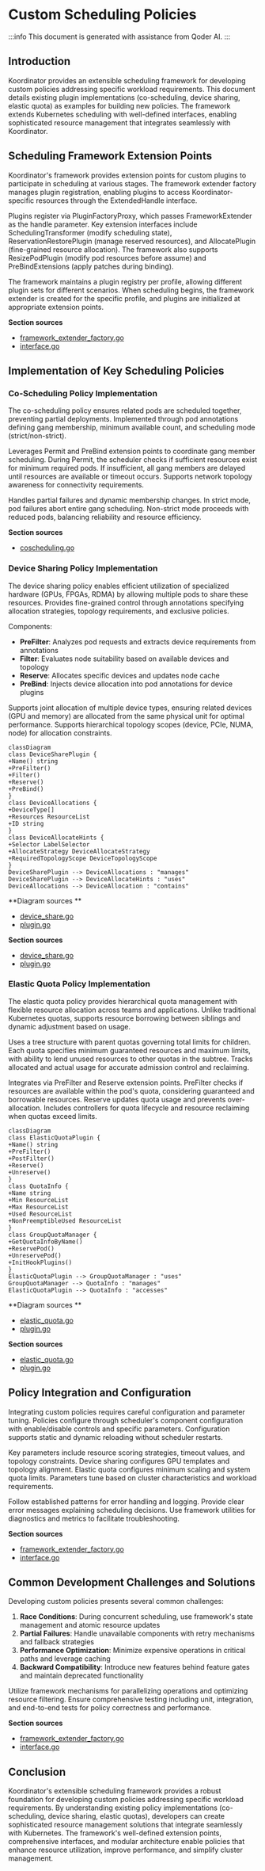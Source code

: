 # Custom Scheduling Policies

:::info
This document is generated with assistance from Qoder AI.
:::

## Introduction
Koordinator provides an extensible scheduling framework for developing custom policies addressing specific workload requirements. This document details existing plugin implementations (co-scheduling, device sharing, elastic quota) as examples for building new policies. The framework extends Kubernetes scheduling with well-defined interfaces, enabling sophisticated resource management that integrates seamlessly with Koordinator.

## Scheduling Framework Extension Points
Koordinator's framework provides extension points for custom plugins to participate in scheduling at various stages. The framework extender factory manages plugin registration, enabling plugins to access Koordinator-specific resources through the ExtendedHandle interface.

Plugins register via PluginFactoryProxy, which passes FrameworkExtender as the handle parameter. Key extension interfaces include SchedulingTransformer (modify scheduling state), ReservationRestorePlugin (manage reserved resources), and AllocatePlugin (fine-grained resource allocation). The framework also supports ResizePodPlugin (modify pod resources before assume) and PreBindExtensions (apply patches during binding).

The framework maintains a plugin registry per profile, allowing different plugin sets for different scenarios. When scheduling begins, the framework extender is created for the specific profile, and plugins are initialized at appropriate extension points.

**Section sources**
- [framework_extender_factory.go](https://github.com/koordinator-sh/koordinator/tree/main/pkg/scheduler/frameworkext/framework_extender_factory.go#L103-L390)
- [interface.go](https://github.com/koordinator-sh/koordinator/tree/main/pkg/scheduler/frameworkext/interface.go#L37-L268)

## Implementation of Key Scheduling Policies

### Co-Scheduling Policy Implementation
The co-scheduling policy ensures related pods are scheduled together, preventing partial deployments. Implemented through pod annotations defining gang membership, minimum available count, and scheduling mode (strict/non-strict).

Leverages Permit and PreBind extension points to coordinate gang member scheduling. During Permit, the scheduler checks if sufficient resources exist for minimum required pods. If insufficient, all gang members are delayed until resources are available or timeout occurs. Supports network topology awareness for connectivity requirements.

Handles partial failures and dynamic membership changes. In strict mode, pod failures abort entire gang scheduling. Non-strict mode proceeds with reduced pods, balancing reliability and resource efficiency.

**Section sources**
- [coscheduling.go](https://github.com/koordinator-sh/koordinator/tree/main/apis/extension/coscheduling.go#L0-L166)

### Device Sharing Policy Implementation
The device sharing policy enables efficient utilization of specialized hardware (GPUs, FPGAs, RDMA) by allowing multiple pods to share these resources. Provides fine-grained control through annotations specifying allocation strategies, topology requirements, and exclusive policies.

Components:
- **PreFilter**: Analyzes pod requests and extracts device requirements from annotations
- **Filter**: Evaluates node suitability based on available devices and topology
- **Reserve**: Allocates specific devices and updates node cache
- **PreBind**: Injects device allocation into pod annotations for device plugins

Supports joint allocation of multiple device types, ensuring related devices (GPU and memory) are allocated from the same physical unit for optimal performance. Supports hierarchical topology scopes (device, PCIe, NUMA, node) for allocation constraints.

```mermaid
classDiagram
class DeviceSharePlugin {
+Name() string
+PreFilter()
+Filter()
+Reserve()
+PreBind()
}
class DeviceAllocations {
+DeviceType[]
+Resources ResourceList
+ID string
}
class DeviceAllocateHints {
+Selector LabelSelector
+AllocateStrategy DeviceAllocateStrategy
+RequiredTopologyScope DeviceTopologyScope
}
DeviceSharePlugin --> DeviceAllocations : "manages"
DeviceSharePlugin --> DeviceAllocateHints : "uses"
DeviceAllocations --> DeviceAllocation : "contains"
```

**Diagram sources **
- [device_share.go](https://github.com/koordinator-sh/koordinator/tree/main/apis/extension/device_share.go#L0-L394)
- [plugin.go](https://github.com/koordinator-sh/koordinator/tree/main/pkg/scheduler/plugins/deviceshare/plugin.go#L0-L727)

**Section sources**
- [device_share.go](https://github.com/koordinator-sh/koordinator/tree/main/apis/extension/device_share.go#L0-L394)
- [plugin.go](https://github.com/koordinator-sh/koordinator/tree/main/pkg/scheduler/plugins/deviceshare/plugin.go#L0-L727)

### Elastic Quota Policy Implementation
The elastic quota policy provides hierarchical quota management with flexible resource allocation across teams and applications. Unlike traditional Kubernetes quotas, supports resource borrowing between siblings and dynamic adjustment based on usage.

Uses a tree structure with parent quotas governing total limits for children. Each quota specifies minimum guaranteed resources and maximum limits, with ability to lend unused resources to other quotas in the subtree. Tracks allocated and actual usage for accurate admission control and reclaiming.

Integrates via PreFilter and Reserve extension points. PreFilter checks if resources are available within the pod's quota, considering guaranteed and borrowable resources. Reserve updates quota usage and prevents over-allocation. Includes controllers for quota lifecycle and resource reclaiming when quotas exceed limits.

```mermaid
classDiagram
class ElasticQuotaPlugin {
+Name() string
+PreFilter()
+PostFilter()
+Reserve()
+Unreserve()
}
class QuotaInfo {
+Name string
+Min ResourceList
+Max ResourceList
+Used ResourceList
+NonPreemptibleUsed ResourceList
}
class GroupQuotaManager {
+GetQuotaInfoByName()
+ReservePod()
+UnreservePod()
+InitHookPlugins()
}
ElasticQuotaPlugin --> GroupQuotaManager : "uses"
GroupQuotaManager --> QuotaInfo : "manages"
ElasticQuotaPlugin --> QuotaInfo : "accesses"
```

**Diagram sources **
- [elastic_quota.go](https://github.com/koordinator-sh/koordinator/tree/main/apis/extension/elastic_quota.go#L0-L232)
- [plugin.go](https://github.com/koordinator-sh/koordinator/tree/main/pkg/scheduler/plugins/elasticquota/plugin.go#L0-L377)

**Section sources**
- [elastic_quota.go](https://github.com/koordinator-sh/koordinator/tree/main/apis/extension/elastic_quota.go#L0-L232)
- [plugin.go](https://github.com/koordinator-sh/koordinator/tree/main/pkg/scheduler/plugins/elasticquota/plugin.go#L0-L377)

## Policy Integration and Configuration
Integrating custom policies requires careful configuration and parameter tuning. Policies configure through scheduler's component configuration with enable/disable controls and specific parameters. Configuration supports static and dynamic reloading without scheduler restarts.

Key parameters include resource scoring strategies, timeout values, and topology constraints. Device sharing configures GPU templates and topology alignment. Elastic quota configures minimum scaling and system quota limits. Parameters tune based on cluster characteristics and workload requirements.

Follow established patterns for error handling and logging. Provide clear error messages explaining scheduling decisions. Use framework utilities for diagnostics and metrics to facilitate troubleshooting.

**Section sources**
- [framework_extender_factory.go](https://github.com/koordinator-sh/koordinator/tree/main/pkg/scheduler/frameworkext/framework_extender_factory.go#L103-L390)
- [interface.go](https://github.com/koordinator-sh/koordinator/tree/main/pkg/scheduler/frameworkext/interface.go#L37-L268)

## Common Development Challenges and Solutions
Developing custom policies presents several common challenges:

1. **Race Conditions**: During concurrent scheduling, use framework's state management and atomic resource updates
2. **Partial Failures**: Handle unavailable components with retry mechanisms and fallback strategies
3. **Performance Optimization**: Minimize expensive operations in critical paths and leverage caching
4. **Backward Compatibility**: Introduce new features behind feature gates and maintain deprecated functionality

Utilize framework mechanisms for parallelizing operations and optimizing resource filtering. Ensure comprehensive testing including unit, integration, and end-to-end tests for policy correctness and performance.

**Section sources**
- [framework_extender_factory.go](https://github.com/koordinator-sh/koordinator/tree/main/pkg/scheduler/frameworkext/framework_extender_factory.go#L103-L390)
- [interface.go](https://github.com/koordinator-sh/koordinator/tree/main/pkg/scheduler/frameworkext/interface.go#L37-L268)

## Conclusion
Koordinator's extensible scheduling framework provides a robust foundation for developing custom policies addressing specific workload requirements. By understanding existing policy implementations (co-scheduling, device sharing, elastic quotas), developers can create sophisticated resource management solutions that integrate seamlessly with Kubernetes. The framework's well-defined extension points, comprehensive interfaces, and modular architecture enable policies that enhance resource utilization, improve performance, and simplify cluster management.